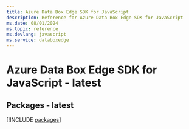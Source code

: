 ```yaml
---
title: Azure Data Box Edge SDK for JavaScript
description: Reference for Azure Data Box Edge SDK for JavaScript
ms.date: 08/01/2024
ms.topic: reference
ms.devlang: javascript
ms.service: databoxedge
---
```

# Azure Data Box Edge SDK for JavaScript - latest
## Packages - latest
[!INCLUDE [packages](data-box-edge-index.md)]